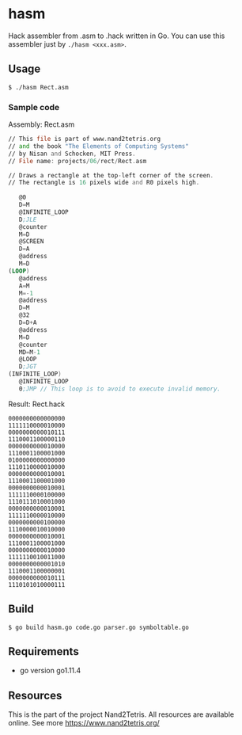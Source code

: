 # hasm
Hack assembler from .asm to .hack written in Go. You can use this assembler just by `./hasm <xxx.asm>`.

## Usage
```
$ ./hasm Rect.asm
```

### Sample code

Assembly: Rect.asm

```Rect.asm
// This file is part of www.nand2tetris.org
// and the book "The Elements of Computing Systems"
// by Nisan and Schocken, MIT Press.
// File name: projects/06/rect/Rect.asm

// Draws a rectangle at the top-left corner of the screen.
// The rectangle is 16 pixels wide and R0 pixels high.
   
   @0
   D=M
   @INFINITE_LOOP
   D;JLE
   @counter
   M=D
   @SCREEN
   D=A
   @address
   M=D
(LOOP)
   @address
   A=M
   M=-1
   @address
   D=M
   @32
   D=D+A
   @address
   M=D
   @counter
   MD=M-1
   @LOOP
   D;JGT
(INFINITE_LOOP)
   @INFINITE_LOOP
   0;JMP // This loop is to avoid to execute invalid memory.
```

Result: Rect.hack

```Reck.hack
0000000000000000
1111110000010000
0000000000010111
1110001100000110
0000000000010000
1110001100001000
0100000000000000
1110110000010000
0000000000010001
1110001100001000
0000000000010001
1111110000100000
1110111010001000
0000000000010001
1111110000010000
0000000000100000
1110000010010000
0000000000010001
1110001100001000
0000000000010000
1111110010011000
0000000000001010
1110001100000001
0000000000010111
1110101010000111
```


## Build
```
$ go build hasm.go code.go parser.go symboltable.go
```

## Requirements
- go version go1.11.4

## Resources
This is the part of the project Nand2Tetris. All resources are available online. See more https://www.nand2tetris.org/
